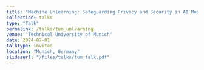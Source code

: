 ```yaml
---
title: "Machine Unlearning: Safeguarding Privacy and Security in AI Models"
collection: talks
type: "Talk"
permalink: /talks/tum_unlearning
venue: "Technical University of Munich"
date: 2024-07-01
talktype: invited
location: "Munich, Germany"
slidesurl: "/files/talks/tum_talk.pdf"
---
```

